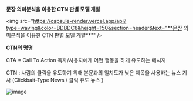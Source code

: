**문장 의미분석을 이용한 
CTN 판별 모델 개발**

<img src="https://capsule-render.vercel.app/api?type=waving&color=BDBDC8&height=150&section=header&text="**문장 의미분석을 이용한 
CTN 판별 모델 개발**"" />


**CTN의 명명**

CTA = Call To Action
독자/사용자에게 어떤 행동을 하게 유도하는 메시지

CTN : 사람의 클릭을 유도하기 위해 본문과의 일치도가 낮은 제목을 사용하는 뉴스 기사
(Clickbait-Type News / 클릭 유도 뉴스 )




![image](https://github.com/user-attachments/assets/3fd3820f-310e-49c8-8d03-4e9be05ce203)
